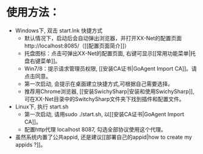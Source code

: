 
使用方法：
========
* Windows下, 双击 start.lnk 快捷方式
  - 默认情况下，启动后会自动弹出浏览器，并打开XX-Net的配置页面 http://localhost:8085/（[[配置页面简介]]）
  - 托盘图标：点击可弹出XX-Net的配置页面, 右键可显示[[常用功能菜单|托盘右键菜单]]。
  - Win7/8：提示请求管理员权限, [[安装CA证书|GoAgent Import CA]]。请点击同意。
  - 第一次启动, 会提示在桌面建立快捷方式,可根据自己需要选择。
  - 推荐用Chrome浏览器, [[安装SwichySharp|安装和使用SwichySharp]], 可在XX-Net目录中的SwitchySharp文件夹下找到插件和配置文件。
* Linux下, 执行 start.sh
  - 第一次启动, 请用sudo ./start.sh, 以[[安装CA证书|GoAgent Import CA]]。
  - 配置http代理 localhost 8087, 勾选全部协议使用这个代理。
* 虽然系统内置了公共appid, 还是建议[[部署自己的appid|how to create my appids ?]]。